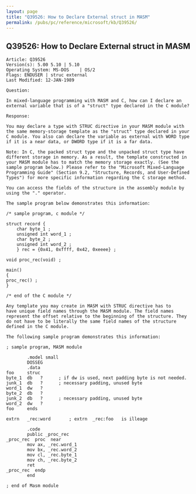 ```yaml
---
layout: page
title: "Q39526: How to Declare External struct in MASM"
permalink: /pubs/pc/reference/microsoft/kb/Q39526/
---
```


## Q39526: How to Declare External struct in MASM

	Article: Q39526
	Version(s): 5.00 5.10 | 5.10
	Operating System: MS-DOS    | OS/2
	Flags: ENDUSER | struc external
	Last Modified: 12-JAN-1989
	
	Question:
	
	In mixed-language programming with MASM and C, how can I declare an
	external variable that is of a "struct" type declared in the C module?
	
	Response:
	
	You may declare a type with STRUC directive in your MASM module with
	the same memory-storage template as the "struct" type declared in your
	C module. You also can declare the variable as external with WORD type
	if it is a near data, or DWORD type if it is a far data.
	
	Note: In C, the packed struct type and the unpacked struct type have
	different storage in memory. As a result, the template constructed in
	your MASM module has to match the memory storage exactly. (See the
	sample program below.) Please refer to the "Microsoft Mixed-Language
	Programming Guide" (Section 9.2, "Structure, Records, and User-Defined
	Types") for more specific information regarding the C storage method.
	
	You can access the fields of the structure in the assembly module by
	using the "." operator.
	
	The sample program below demonstrates this information:
	
	/* sample program, c module */
	
	struct record {
	    char byte_1 ;
	    unsigned int word_1 ;
	    char byte_2 ;
	    unsigned int word_2 ;
	    } rec = {0x41, 0xffff, 0x42, 0xeeee} ;
	
	void proc_rec(void) ;
	
	main()
	{
	proc_rec() ;
	}
	
	/* end of the C module */
	
	Any template you may create in MASM with STRUC directive has to
	have unique field names through the MASM module. The field names
	represent the offset relative to the beginning of the structure. They
	do not have to be literally the same field names of the structure
	defined in the C module.
	
	The following sample program demonstrates this information:
	
	; sample program, MASM module
	
	        .model small
	        DOSSEG
	        .data
	foo     struc
	byte_1  db   ?      ; if dw is used, next padding byte is not needed.
	junk_1  db   ?      ; necessary padding, unused byte
	word_1  dw   ?
	byte_2  db   ?
	junk_2  db   ?      ; necessary padding, unused byte
	word_2  dw   ?
	foo     ends
	
	extrn   _rec:word       ; extrn  _rec:foo   is illeage
	
	        .code
	        public _proc_rec
	_proc_rec  proc  near
	        mov ax, _rec.word_1
	        mov bx, _rec.word_2
	        mov cl, _rec.byte_1
	        mov ch, _rec.byte_2
	        ret
	_proc_rec  endp
	        end
	
	; end of Masm module
